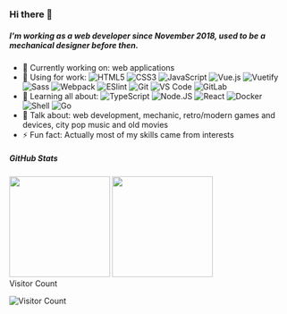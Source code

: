 ### Hi there 👋
##### I'm working as a web developer since November 2018, used to be a mechanical designer before then.
- 🔭 Currently working on: web applications
- 💼 Using for work:
![HTML5](https://img.shields.io/badge/-HTML5-%23E44D27?style=flat-square&logo=html5&logoColor=ffffff)
![CSS3](https://img.shields.io/badge/-CSS3-%231572B6?style=flat-square&logo=css3)
![JavaScript](https://img.shields.io/badge/-JavaScript-%23F7DF1C?style=flat-square&logo=javascript&logoColor=000000&labelColor=%23F7DF1C&color=%23FFCE5A)
![Vue.js](https://img.shields.io/badge/-Vue.js-%232c3e50?style=flat-square&logo=Vue.js)
![Vuetify](https://img.shields.io/badge/Vuetify-1867C0?style=flat-square&logo=vuetify&logoColor=AEDDFF)
![Sass](https://img.shields.io/badge/-Sass-%23CC6699?style=flat-square&logo=sass&logoColor=ffffff)
![Webpack](https://img.shields.io/badge/-Webpack-%232C3A42?style=flat-square&logo=webpack)
![ESlint](https://img.shields.io/badge/-ESLint-%234B32C3?style=flat-square&logo=eslint)
![Git](https://img.shields.io/badge/-Git-%23F05032?style=flat-square&logo=git&logoColor=%23ffffff)
![VS Code](https://img.shields.io/badge/-VSCode-%23007ACC?style=flat-square&logo=visual-studio-code)
![GitLab](https://img.shields.io/badge/-GitLab-FCA121?style=flat-square&logo=gitlab)
- 🌱 Learning all about:
![TypeScript](https://img.shields.io/badge/typescript-%23007ACC.svg?style=flat-square&logo=typescript&logoColor=white)
![Node.JS](https://img.shields.io/badge/-Node.JS-black?style=flat-square&logo=Node.js)
![React](https://img.shields.io/badge/-React-3b2e5a?style=flat-square&logo=react)
![Docker](https://img.shields.io/badge/docker-%230db7ed.svg?style=flat-square&logo=docker&logoColor=white)
![Shell](https://img.shields.io/badge/-Shell-blasck?style=flat-square&logo=Shell)
![Go](https://img.shields.io/badge/go-%2300ADD8.svg?style=flat-square&logo=go&logoColor=white)
- 💬 Talk about: web development, mechanic, retro/modern games and devices, city pop music and old movies
- ⚡ Fun fact: Actually most of my skills came from interests
<!-- - 🎮 Game consoles owned:
![Xbox](https://img.shields.io/badge/xbox-%23107C10.svg?style=flat-square&logo=xbox&logoColor=white)
![Wii](https://img.shields.io/badge/Wii-8B8B8B?style=flat-square&logo=wii&logoColor=white)
![Playstation 2](https://img.shields.io/badge/Playstation%202-003791?style=flat-square&logo=playstation-2&logoColor=white)
![Playstation 3](https://img.shields.io/badge/Playstation%203-003791?style=flat-square&logo=playstation-3&logoColor=white)
![Playstation Vita](https://img.shields.io/badge/Playstation%20Vita-003791?style=flat-square&logo=playstation-vita&logoColor=white)
![3DS](https://img.shields.io/badge/3DS-D12228?style=flat-square&logo=nintendo-3ds&logoColor=white)
-->
##### GitHub Stats
<div>
  <img height="180em" src="https://github-readme-stats.vercel.app/api?username=fusionshore&show_icons=true&count_private=true"/>
  <img height="180em" src="https://github-readme-stats.vercel.app/api/top-langs/?username=fusionshore&layout=compact&langs_count=8"/>
</div>
Visitor Count

![Visitor Count](https://profile-counter.glitch.me/funsionshore/count.svg)

